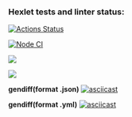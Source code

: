 ### Hexlet tests and linter status:

[![Actions Status](https://github.com/canekg/frontend-project-46/workflows/hexlet-check/badge.svg)](https://github.com/canekg/frontend-project-46/actions)

[![Node CI](https://github.com/canekg/frontend-project-46/actions/workflows/nodejs.yml/badge.svg)](https://github.com/canekg/frontend-project-46/actions/workflows/nodejs.yml)

<a href="https://codeclimate.com/github/canekg/frontend-project-46/maintainability"><img src="https://api.codeclimate.com/v1/badges/a76706bc4afe944ef2f9/maintainability" /></a>

<a href="https://codeclimate.com/github/canekg/frontend-project-46/test_coverage"><img src="https://api.codeclimate.com/v1/badges/a76706bc4afe944ef2f9/test_coverage" /></a>

**gendiff(format .json)**
[![asciicast](https://asciinema.org/a/DfaL9Ve6VFgoagdnzPTO4Fjpj.svg)](https://asciinema.org/a/DfaL9Ve6VFgoagdnzPTO4Fjpj)

**gendiff(format .yml)**
[![asciicast](https://asciinema.org/a/lZEEs0NLNWThbzU4SK53cEPAJ.svg)](https://asciinema.org/a/lZEEs0NLNWThbzU4SK53cEPAJ)

